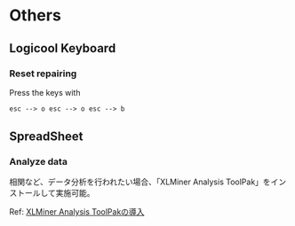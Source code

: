 # Others

## Logicool Keyboard

### Reset repairing

Press the keys with

```tex
esc --> o esc --> o esc --> b
```

## SpreadSheet

### Analyze data

相関など、データ分析を行われたい場合、「XLMiner Analysis ToolPak」をインストールして実施可能。

Ref: [XLMiner Analysis ToolPakの導入](https://machuken.com/post-735/)
